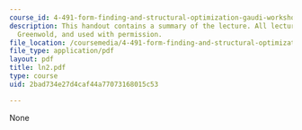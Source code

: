 ```yaml
---
course_id: 4-491-form-finding-and-structural-optimization-gaudi-workshop-fall-2004
description: This handout contains a summary of the lecture. All lectures are by Simon
  Greenwold, and used with permission.
file_location: /coursemedia/4-491-form-finding-and-structural-optimization-gaudi-workshop-fall-2004/2bad734e27d4caf44a77073168015c53_ln2.pdf
file_type: application/pdf
layout: pdf
title: ln2.pdf
type: course
uid: 2bad734e27d4caf44a77073168015c53

---
```

None